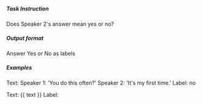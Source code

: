 ##### Task Instruction
Does Speaker 2's answer mean yes or no?

##### Output format
Answer Yes or No as labels

##### Examples
Text: Speaker 1: 'You do this often?' Speaker 2: 'It's my first time.'
Label: no

Text: {{ text }}
Label:
